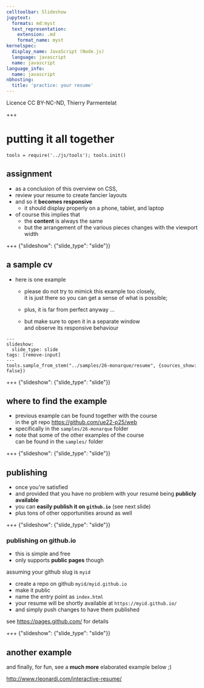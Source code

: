 ```yaml
---
celltoolbar: Slideshow
jupytext:
  formats: md:myst
  text_representation:
    extension: .md
    format_name: myst
kernelspec:
  display_name: JavaScript (Node.js)
  language: javascript
  name: javascript
language_info:
  name: javascript
nbhosting:
  title: 'practice: your resume'
---
```


Licence CC BY-NC-ND, Thierry Parmentelat

+++

# putting it all together

```{code-cell}
tools = require('../js/tools'); tools.init()
```

## assignment

* as a conclusion of this overview on CSS,
* review your resume to create fancier layouts
* and so it **becomes responsive**
  * it should display properly on a phone, tablet, and laptop
* of course this implies that
  * the **content** is always the same
  * but the arrangement of the various pieces changes with the viewport width

+++ {"slideshow": {"slide_type": "slide"}}

## a sample cv

* here is one example
  * please do not try to mimick this example too closely,  
    it is just there so you can get a sense of what is possible;

  * plus, it is far from perfect anyway ...
  * but make sure to open it in a separate window  
    and observe its responsive behaviour

```{code-cell}
---
slideshow:
  slide_type: slide
tags: [remove-input]
---
tools.sample_from_stem("../samples/26-monarque/resume", {sources_show: false})
```

+++ {"slideshow": {"slide_type": "slide"}}

## where to find the example

* previous example can be found together with the course   
  in the git repo
  <https://github.com/ue22-p25/web>
* specifically in the `samples/26-monarque` folder
* note that some of the other examples of the course  
  can be found in the `samples/` folder

+++ {"slideshow": {"slide_type": "slide"}}

## publishing

* once you're satisfied
* and provided that you have no problem with your resumé being **publicly available**
* you can **easily publish it on `github.io`** (see next slide)
* plus tons of other opportunities around as well

+++ {"slideshow": {"slide_type": "slide"}}

### publishing on github.io

* this is simple and free
* only supports **public pages** though

assuming your github slug is `myid`

* create a repo on github `myid/myid.github.io`
* make it public
* name the entry point as `index.html`
* your resume will be shortly available at `https://myid.github.io/`
* and simply push changes to have them published

see <https://pages.github.com/> for details

+++ {"slideshow": {"slide_type": "slide"}}

## another example

and finally, for fun, see a **much more** elaborated example below ;)

<http://www.rleonardi.com/interactive-resume/>
